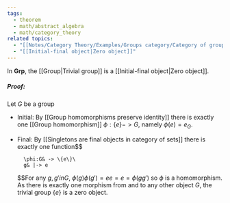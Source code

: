 ```yaml
---
tags:
  - theorem
  - math/abstract_algebra
  - math/category_theory
related topics:
  - "[[Notes/Category Theory/Examples/Groups category/Category of groups]]"
  - "[[Initial-final object|Zero object]]"
---
```

In $\mathbf{Grp}$, the [[Group|Trivial group]] is a [[Initial-final object|Zero object]].
##### Proof:
Let $G$ be a group
- Initial:
	By [[Group homomorphisms preserve identity]] there is exactly one [[Group homomorphism]] $\phi: \{e\} -> G$, namely $\phi(e)=e_G$.
- Final:
	By [[Singletons are final objects in category of sets]] there is exactly one function$$
	
		\phi:G& -> \{e\}\
		g& |-> e
	
	$$For any $g,g' in G$, $\phi(g)\phi(g')=ee=e=\phi(gg')$ so $\phi$ is a homomorphism.
As there is exactly one morphism from and to any other object $G$, the trivial group $\{e\}$ is a zero object.